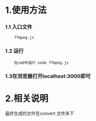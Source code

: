 # 1.使用方法

### 1.1 入口文件


```
    ffmpeg.js
```

### 1.2 运行

```
    在cmd中运行 node ffmpeg.js
```


### 1.3在浏览器打开localhost:3000即可


# 2.相关说明
 
  最终生成的文件在convert 文件夹下

